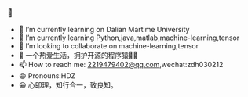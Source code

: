 ###  👋

- 🔭 I’m currently learning on Dalian Martime University 
- 🌱 I’m currently learning Python,java,matlab,machine-learning,tensor
- 👯 I’m looking to collaborate on machine-learning,tensor
- 🤔 一个热爱生活，拥护开源的程序猿👨‍💻
- 📫 How to reach me: 2219479402@qq.com,wechat:zdh030212
- 😄 Pronouns:HDZ
- 😁 心即理，知行合一，致良知。
